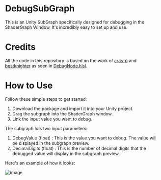 # DebugSubGraph
This is an Unity SubGraph specifically designed for debugging in the ShaderGraph Window. It's incredibly easy to set up and use.

# Credits
All the code in this repository is based on the work of [aras-p](https://github.com/aras-p) and [bestknighter](https://github.com/bestknighter) as seen in [DebugNode.hlsl](https://gist.github.com/aras-p/657a4947bb8a4549fda53a84bb91fb25). 

# How to Use
Follow these simple steps to get started:

1. Download the package and import it into your Unity project.
2. Drag the subgraph into the ShaderGraph window.
3. Link the input value you want to debug.

The subgraph has two input parameters:

1. DebugValue (float) : This is the value you want to debug. The value will be displayed in the subgraph preview.
2. DecimalDigits (float) : This is the number of decimal digits that the debugged value will display in the subgraph preview.

Here's an example of how it looks:

![image](https://github.com/WillardPeng/DebugSubGraph/assets/42560230/8a0816ae-8913-48de-b025-76fdd2d9ac44)
